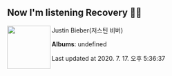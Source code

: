 ## Now I'm listening Recovery 🎵🎵

[<img align="left" width="100" src="https://i.ytimg.com/vi/scfUHrm-PgA/sddefault.jpg?sqp=-oaymwEWCJADEOEBIAQqCghqEJQEGHgg6AJIWg&rs">](https://music.youtube.com/channel/UCGvj8kfUV5Q6lzECIrGY19g)

Justin Bieber(저스틴 비버)

**Albums**: undefined

Last updated at 2020. 7. 17. 오후 5:36:37
